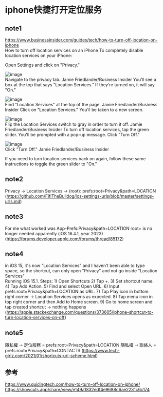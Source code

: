 # iphone快捷打开定位服务   

## note1 
https://www.businessinsider.com/guides/tech/how-to-turn-off-location-on-iphone  
How to turn off location services on an iPhone
To completely disable location services on your iPhone: 

Open Settings and click on "Privacy." 

![image](https://github.com/rasputin2020/DAS_TECH_blog/assets/84896436/7154fe51-6c46-4546-8117-10e02d13131d)  
Navigate to the privacy tab. Jamie Friedlander/Business Insider
You'll see a box at the top that says "Location Services." If they're turned on, it will say "On."

![image](https://github.com/rasputin2020/DAS_TECH_blog/assets/84896436/e23882d9-4d35-44e0-92ec-5a2c0cb86362)  
Find "Location Services" at the top of the page. Jamie Friedlander/Business Insider
Click on "Location Services." You'll be taken to a new screen. 

![image](https://github.com/rasputin2020/DAS_TECH_blog/assets/84896436/40a3fdde-0abb-49f6-87e4-7d8245a1bc1c)  
Flip the Location Services switch to gray in order to turn it off. Jamie Friedlander/Business Insider
To turn off location services, tap the green slider. You'll be prompted with a pop-up message. Click "Turn Off." 

![image](https://github.com/rasputin2020/DAS_TECH_blog/assets/84896436/71ad51af-f16b-4349-8543-df3a96df8ebd)  
Click "Turn Off." Jamie Friedlander/Business Insider


If you need to turn location services back on again, follow these same instructions to toggle the green slider to "On."

## note2  
Privacy → Location Services → (root): prefs:root=Privacy&path=LOCATION  (https://github.com/FifiTheBulldog/ios-settings-urls/blob/master/settings-urls.md)  

## note3  
For me what worked was App-Prefs:Privacy&amp;path=LOCATION root= is no longer needed apparently (iOS 16.4.1, year 2023)  (https://forums.developer.apple.com/forums/thread/85172)  

## note4  
in iOS 15, it's now "Location Services" and I haven't been able to type space, so the shortcut, can only open "Privacy" and not go inside "Location Services"  
Running iOS 15.1. Steps: 1) Open Shortcuts 2) Tap +. 3) Set shortcut name. 4) Tap Add Action. 5) Find and select Open URL. 6) Input prefs:root=Privacy&path=LOCATION as URL. 7) Tap Play icon in bottom right corner -> Location Services opens as expected. 8) Tap menu icon in top right corner and then Add to Home screen. 9) Go to home screen and tap created shortcut -> nothing happens  (https://apple.stackexchange.com/questions/373605/iphone-shortcut-to-turn-location-services-on-off)  

## note5  
隱私權 ⇾ 定位服務 = prefs:root=Privacy&path=LOCATION
隱私權 ⇾ 聯絡人 = prefs:root=Privacy&path=CONTACTS   (https://www.tech-girlz.com/2021/01/shortcuts-url-scheme.html)  

## 参考  
https://www.guidingtech.com/how-to-turn-off-location-on-iphone/   
https://showcuts.app/share/view/e149a1832edf4e9688c6ae2231c6c174   
